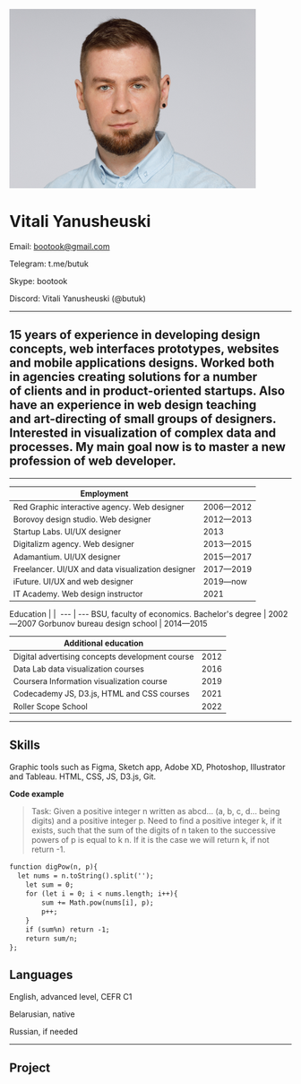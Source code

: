 
![photo](/photo.png)
# Vitali Yanusheuski

Email: bootook@gmail.com

Telegram: t.me/butuk

Skype: bootook

Discord: Vitali Yanusheuski (@butuk)

---

15 years of experience in developing design concepts, web interfaces prototypes, websites and mobile applications designs. Worked both in agencies creating solutions for a number of clients and in product-oriented startups. Also have an experience in web design teaching and art-directing of small groups of designers. Interested in visualization of complex data and processes. My main goal now is to master a new profession of web developer.
-
---

Employment | |
---|---
Red Graphic interactive agency. Web designer | 2006—2012
Borovoy design studio. Web designer | 2012—2013
Startup Labs. UI/UX designer | 2013
Digitalizm agency. Web designer | 2013—2015
Adamantium. UI/UX designer | 2015—2017
Freelancer. UI/UX and data visualization designer | 2017—2019
iFuture. UI/UX and web designer | 2019—now
IT Academy. Web design instructor | 2021

Education | | 
--- | ---
BSU, faculty of economics. Bachelor's degree | 2002—2007
Gorbunov bureau design school | 2014—2015

Additional education | |
--- | ---
Digital advertising concepts development course | 2012
Data Lab data visualization courses | 2016
Coursera Information visualization course | 2019
Codecademy JS, D3.js, HTML and CSS courses | 2021
Roller Scope School | 2022

---
## Skills


Graphic tools such as Figma, Sketch app, Adobe XD, Photoshop, Illustrator and Tableau. 
HTML, CSS, JS, D3.js, Git.


**Code example**

>Task: Given a positive integer n written as abcd... (a, b, c, d... being digits) and a positive integer p. Need to find a positive integer k, if it exists, such that the sum of the digits of n taken to the successive powers of p is equal to k  n. If it is the case we will return k, if not return -1.

```
function digPow(n, p){
  let nums = n.toString().split('');
    let sum = 0;
    for (let i = 0; i < nums.length; i++){
        sum += Math.pow(nums[i], p);
        p++;
    }
    if (sum%n) return -1;
    return sum/n;
};
```

## Languages

English, advanced level, CEFR C1

Belarusian, native

Russian, if needed

---

## Project

